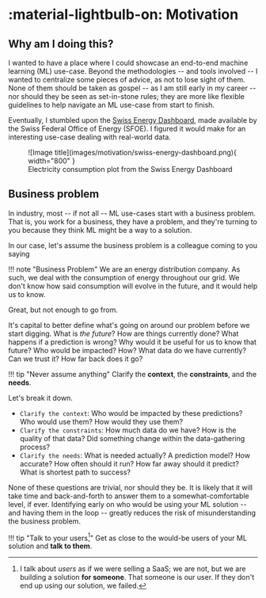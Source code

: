 # :material-lightbulb-on: Motivation

## Why am I doing this?

I wanted to have a place where I could showcase an end-to-end machine learning (ML) use-case.
Beyond the methodologies -- and tools involved -- I wanted to centralize some pieces of advice, as not to lose sight of them.
None of them should be taken as gospel -- as I am still early in my career -- nor should they be seen as set-in-stone rules; they are more like flexible guidelines to help navigate an ML use-case from start to finish.

Eventually, I stumbled upon the [Swiss Energy Dashboard](https://energiedashboard.admin.ch/strom/stromverbrauch), made available by the Swiss Federal Office of Energy (SFOE). I figured it would make for an interesting use-case dealing with real-world data.

<figure markdown="span">
  ![Image title](images/motivation/swiss-energy-dashboard.png){ width="800" }
  <figcaption>Electricity consumption plot from the Swiss Energy Dashboard</figcaption>
</figure>


## Business problem

In industry, most -- if not all -- ML use-cases start with a business problem. That is, you work for a business, they have a problem, and they're turning to you because they think ML might be a way to a solution.

In our case, let's assume the business problem is a colleague coming to you saying

!!! note "Business Problem"
    We are an energy distribution company.
    As such, we deal with the consumption of energy throughout our grid.
    We don't know how said consumption will evolve in the future, and it would help us to know.

Great, but not enough to go from. 

It's capital to better define what's going on around our problem before we start digging.
What is _the future_? How are things currently done? What happens if a prediction is wrong? Why would it be useful for us to know that future? Who would be impacted? How? What data do we have currently? Can we trust it? How far back does it go?

!!! tip "Never assume anything"
    Clarify the **context**, the **constraints**, and the **needs**.

Let's break it down.

- `Clarify the context`: Who would be impacted by these predictions? Who would use them? How would they use them?
- `Clarify the constraints`: How much data do we have? How is the quality of that data? Did something change within the data-gathering process?
- `Clarify the needs`: What is needed actually? A prediction model? How accurate? How often should it run? How far away should it predict? What is shortest path to success?
    
None of these questions are trivial, nor should they be. It is likely that it will take time and back-and-forth to answer them to a somewhat-comfortable level, if ever. Identifying early on who would be using your ML solution -- and having them in the loop -- greatly reduces the risk of misunderstanding the business problem.

!!! tip "Talk to your users[^1]"
    Get as close to the would-be users of your ML solution and **talk to them**.


[^1]: I talk about _users_ as if we were selling a SaaS; we are not, but we are building a solution **for someone**. That someone is our user. If they don't end up using our solution, we failed.